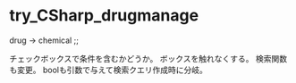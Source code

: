 # try_CSharp_drugmanage

drug -> chemical ;;

チェックボックスで条件を含むかどうか。
ボックスを触れなくする。
検索関数も変更。 boolも引数で与えて検索クエリ作成時に分岐。